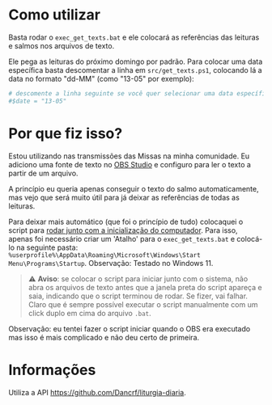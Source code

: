 # Como utilizar
Basta rodar o `exec_get_texts.bat` e ele colocará as referências das leituras e salmos nos arquivos de texto.

Ele pega as leituras do próximo domingo por padrão. Para colocar uma data específica basta descomentar a linha em `src/get_texts.ps1`, colocando lá a data no formato "dd-MM" (como "13-05" por exemplo):
```bash
# descomente a linha seguinte se você quer selecionar uma data específica
#$date = "13-05"
```

# Por que fiz isso?
Estou utilizando nas transmissões das Missas na minha comunidade. Eu adiciono uma fonte de texto no [OBS Studio](https://obsproject.com/) e configuro para ler o texto a partir de um arquivo.

A princípio eu queria apenas conseguir o texto do salmo automaticamente, mas vejo que será muito útil para já deixar as referências de todas as leituras.

Para deixar mais automático (que foi o princípio de tudo) colocaquei o script para [rodar junto com a inicialização do computador](https://support.microsoft.com/pt-br/windows/adicionar-aplicativos-%C3%A0-p%C3%A1gina-inicializa%C3%A7%C3%A3o-em-configura%C3%A7%C3%B5es-3d219555-bc76-449d-ab89-0d2dd6307164#bkmk_addapp). Para isso, apenas foi necessário criar um 'Atalho' para o `exec_get_texts.bat` e colocá-lo na seguinte pasta: `%userprofile%\AppData\Roaming\Microsoft\Windows\Start Menu\Programs\Startup`. Observação: Testado no Windows 11.

> :warning: **Aviso**: se colocar o script para iniciar junto com o sistema, não abra os arquivos de texto antes que a janela preta do script apareça e saia, indicando que o script terminou de rodar. Se fizer, vai falhar. Claro que é sempre possível executar o script manualmente com um click duplo em cima do arquivo `.bat`.

Observação: eu tentei fazer o script iniciar quando o OBS era executado mas isso é mais complicado e não deu certo de primeira.

# Informações
Utiliza a API https://github.com/Dancrf/liturgia-diaria.
